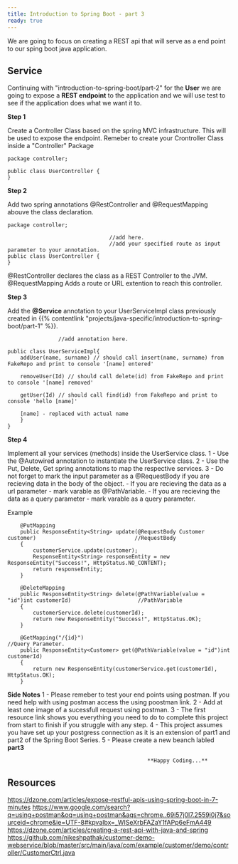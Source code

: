 ```yaml
---
title: Introduction to Spring Boot - part 3
ready: true
---
```


We are going to focus on creating a REST api that will serve as a end point to our sping boot java application.  

## Service 

Continuing with "introduction-to-spring-boot/part-2" for the **User** we are going to expose a **REST endpoint** to the application and we will use test to see if the application does what we want it to.

**Step 1** 

Create a Controller Class based on the spring MVC infrastructure. This will be used to expose the endpoint.
Remeber to create your Crontroller Class inside a "Controller" Package

```
package controller;

public class UserController {
}
```

**Step 2**

Add two spring annotations @RestController and @RequestMapping abouve the class declaration.

```
package controller;

								//add here.
								//add your specified route as input parameter to your annotation.
public class UserController {
}
```

@RestController declares the class as a REST Controller to the JVM.
@RequestMapping Adds a route or URL extention to reach this controller.


**Step 3** 

Add the **@Service** annotation to your UserServiceImpl class previously created in {{% contentlink "projects/java-specific/introduction-to-spring-boot/part-1" %}}.


```
				//add annotation here.
				
public class UserServiceImpl{
    addUser(name, surname) // should call insert(name, surname) from FakeRepo and print to console '[name] entered'

	removeUser(Id) // should call delete(id) from FakeRepo and print to console '[name] removed'

	getUser(Id) // should call find(id) from FakeRepo and print to console 'hello [name]'

	[name] - replaced with actual name
    }
}

```

**Step 4**

Implement all your services (methods) inside the UserService class. 
	1 - Use the @Autowired annotation to instantiate the UserService class.
	2 - Use the Put, Delete, Get spring annotations to map the respective services. 
	3 - Do not forget to mark the input parameter as a @RequestBody if you are recieving data in the body of the object.
		- If you are recieving the data as a url parameter -  mark varable as @PathVariable.
		- If you are recieving the data as a query parameter -  mark varable as a query parameter.
		

Example
```
	@PutMapping
    public ResponseEntity<String> update(@RequestBody Customer customer)                               //RequestBody
    {
        customerService.update(customer);
        ResponseEntity<String> responseEntity = new ResponseEntity("Success!", HttpStatus.NO_CONTENT);
        return responseEntity;
    }

    @DeleteMapping																						
    public ResponseEntity<String> delete(@PathVariable(value = "id")int customerId)						//PathVariable
    {
        customerService.delete(customerId);
        return new ResponseEntity("Success!", HttpStatus.OK);
    }

    @GetMapping("/{id}")																				//Query Parameter.
    public ResponseEntity<Customer> get(@PathVariable(value = "id")int customerId)
    {
        return new ResponseEntity(customerService.get(customerId), HttpStatus.OK);
    }
```
**Side Notes**
1 - Please remeber to test your end points using postman. If you need help with using postman access the using poostman link.
2 - Add at least one image of a sucessfull request using postman.
3 - The first resource link shows you everything you need to do to complete this project from start to finish if you struggle with any step.
4 - This project assumes you have set up your postgress connection as it is an extension of part1 and part2 of the Spring Boot Series. 
5 - Please create a new beanch labled **part3**
												
												**Happy Coding...**
## Resources

https://dzone.com/articles/expose-restful-apis-using-spring-boot-in-7-minutes
https://www.google.com/search?q=using+postman&oq=using+postman&aqs=chrome..69i57j0l7.2559j0j7&sourceid=chrome&ie=UTF-8#kpvalbx=_WISeXrbFAZaY1fAPp6eFmA449
https://dzone.com/articles/creating-a-rest-api-with-java-and-spring
https://github.com/nikeshpathak/customer-demo-webservice/blob/master/src/main/java/com/example/customer/demo/controller/CustomerCtrl.java